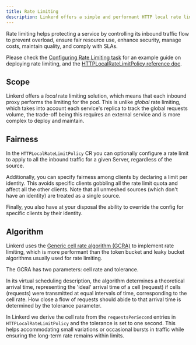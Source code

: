 ```yaml
---
title: Rate Limiting
description: Linkerd offers a simple and performant HTTP local rate limiting solution to protect services from misbehaved clients
---
```


Rate limiting helps protecting a service by controlling its inbound traffic flow
to prevent overload, ensure fair resource use, enhance security, manage costs,
maintain quality, and comply with SLAs.

Please check the [Configuring Rate Limiting
task](../../tasks/configuring-rate-limiting/) for an example guide on deploying
rate limiting, and the [HTTPLocalRateLimitPolicy reference
doc](../../reference/rate-limiting/).

## Scope

Linkerd offers a _local_ rate limiting solution, which means that each inbound
proxy performs the limiting for the pod. This is unlike _global_ rate limiting,
which takes into account each service's replica to track the global requests
volume, the trade-off being this requires an external service and is more
complex to deploy and maintain.

## Fairness

In the `HTTPLocalRateLimitPolicy` CR you can optionally configure a rate limit
to apply to all the inbound traffic for a given Server, regardless of the
source.

Additionally, you can specify fairness among clients by declaring a limit per
identity. This avoids specific clients gobbling all the rate limit quota and
affect all the other clients. Note that all unmeshed sources (which don't have
an identity) are treated as a single source.

Finally, you also have at your disposal the ability to override the config for
specific clients by their identity.

## Algorithm

Linkerd uses the [Generic cell rate algorithm
(GCRA)](https://en.wikipedia.org/wiki/Generic_cell_rate_algorithm) to implement
rate limiting, which is more performant than the token bucket and leaky bucket
algorithms usually used for rate limiting.

The GCRA has two parameters: cell rate and tolerance.

In its virtual scheduling description, the algorithm determines a theoretical
arrival time, representing the 'ideal' arrival time of a cell (request) if cells
(requests) were transmitted at equal intervals of time, corresponding to the
cell rate. How close a flow of requests should abide to that arrival time is
determined by the tolerance parameter.

In Linkerd we derive the cell rate from the `requestsPerSecond` entries in
`HTTPLocalRateLimitPolicy` and the tolerance is set to one second. This helps
accommodating small variations or occasional bursts in traffic while ensuring
the long-term rate remains within limits.
